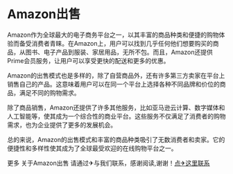 # Amazon出售

Amazon作为全球最大的电子商务平台之一，以其丰富的商品种类和便捷的购物体验而备受消费者青睐。在Amazon上，用户可以找到几乎任何他们想要购买的商品，从图书、电子产品到服装、家居用品，无所不包。而且，Amazon还提供Prime会员服务，让用户可以享受更快的配送和更多的优惠。

Amazon的出售模式也是多样的，除了自营商品外，还有许多第三方卖家在平台上销售自己的产品。这意味着用户可以在同一个平台上选择各种不同品牌和价位的商品，满足不同的购物需求。

除了商品销售，Amazon还提供了许多其他服务，比如亚马逊云计算、数字媒体和人工智能等，使其成为一个综合性的商业平台。这些服务不仅满足了消费者的购物需求，也为企业提供了更多的发展机会。

总的来说，Amazon的出售模式和丰富的商品种类吸引了无数消费者和卖家。它的便捷性和多样性使其成为了全球最受欢迎的在线购物平台之一。

更多 关于Amazon出售 请通过✈与我们联系，感谢阅读,谢谢！[点✈这里联系](https://w.k02.cc)